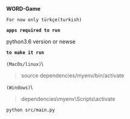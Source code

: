 **WORD-Game**

`For now only türkçe(turkish)`

**`apps required to run `**

python3.6 version or newse


**`to make it run`**

`(MacOs/linux)`\
>source dependencies/myenv/bin/activate

`(Windows)`\
>dependencies\myenv\Scripts\activate

```I havent added yet
python src/main.py
```